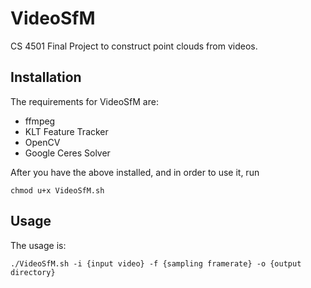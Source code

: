 # VideoSfM
CS 4501 Final Project to construct point clouds from videos.

## Installation

The requirements for VideoSfM are:
  - ffmpeg
  - KLT Feature Tracker
  - OpenCV
  - Google Ceres Solver

After you have the above installed, and in order to use it, run

`chmod u+x VideoSfM.sh`

## Usage

The usage is:

`./VideoSfM.sh -i {input video} -f {sampling framerate} -o {output directory}`
